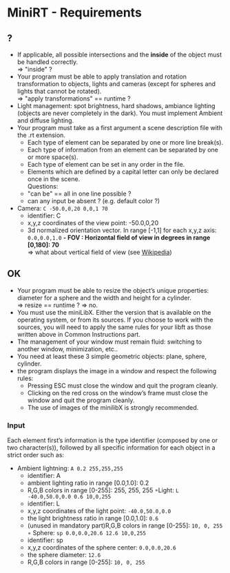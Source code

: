 # MiniRT - Requirements
## ?
- If applicable, all possible intersections and the **inside** of the object must be handled
correctly.
<br>=> "inside" ?
- Your program must be able to apply translation and rotation transformation to
objects, lights and cameras (except for spheres and lights that cannot be rotated).
<br>=> "apply transformations" == runtime ?
- Light management: spot brightness, hard shadows, ambiance lighting (objects are
never completely in the dark). You must implement Ambient and diffuse lighting.
- Your program must take as a first argument a scene description file with the .rt extension.
	- Each type of element can be separated by one or more line break(s).
	- Each type of information from an element can be separated by one or more space(s).
	- Each type of element can be set in any order in the file.
	- Elements which are defined by a capital letter can only be declared once in the scene.
<br>Questions:
	- "can be" == all in one line possible ?
 	- can any input be absent ? (e.g. default color ?)
- Camera: `C -50.0,0,20 0,0,1 70`
	- identifier: C
	- x,y,z coordinates of the view point: -50.0,0,20
	- 3d normalized orientation vector. In range [-1,1] for each x,y,z axis: `0.0,0.0,1.0`
	**- FOV : Horizontal field of view in degrees in range [0,180]: 70**
		<br>=> what about vertical field of view (see [Wikipedia](https://en.wikipedia.org/wiki/Field_of_view))
## OK
- Your program must be able to resize the object’s unique properties: diameter for a
sphere and the width and height for a cylinder.
<br>=> resize == runtime ? => no.
- You must use the miniLibX. Either the version that is available on the operating
system, or from its sources. If you choose to work with the sources, you will
need to apply the same rules for your libft as those written above in Common
Instructions part.
- The management of your window must remain fluid: switching to another window, minimization, etc..
- You need at least these 3 simple geometric objects: plane, sphere, cylinder.
- the program displays the image in a window and respect the following rules:
	- Pressing ESC must close the window and quit the program cleanly.
	- Clicking on the red cross on the window’s frame must close the window and quit the program cleanly.
	- The use of images of the minilibX is strongly recommended.

### Input
Each element first’s information is the type identifier (composed by one or two character(s)), followed by all specific information for each object in a strict order such as:
- Ambient lightning: `A 0.2 255,255,255`
	- identifier: A
	- ambient lighting ratio in range [0.0,1.0]: 0.2
	- R,G,B colors in range [0-255]: 255, 255, 255
◦Light: `L -40.0,50.0,0.0 0.6 10,0,255`
	- identifier: L
	- x,y,z coordinates of the light point: `-40.0,50.0,0.0`
	- the light brightness ratio in range [0.0,1.0]: `0.6`
	- (unused in mandatory part)R,G,B colors in range [0-255]: `10, 0, 255`
◦ Sphere: `sp 0.0,0.0,20.6 12.6 10,0,255`
	- identifier: sp
	- x,y,z coordinates of the sphere center: `0.0,0.0,20.6`
	- the sphere diameter: `12.6`
	- R,G,B colors in range [0-255]: `10, 0, 255`
